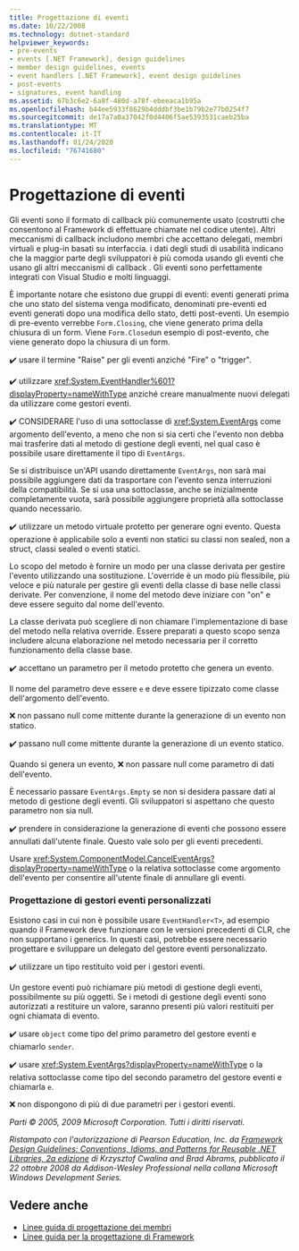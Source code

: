 ```yaml
---
title: Progettazione di eventi
ms.date: 10/22/2008
ms.technology: dotnet-standard
helpviewer_keywords:
- pre-events
- events [.NET Framework], design guidelines
- member design guidelines, events
- event handlers [.NET Framework], event design guidelines
- post-events
- signatures, event handling
ms.assetid: 67b3c6e2-6a8f-480d-a78f-ebeeaca1b95a
ms.openlocfilehash: b44ee5933f8629b4dddbf3be1b79b2e77b0254f7
ms.sourcegitcommit: de17a7a0a37042f0d4406f5ae5393531caeb25ba
ms.translationtype: MT
ms.contentlocale: it-IT
ms.lasthandoff: 01/24/2020
ms.locfileid: "76741680"
---
```

# <a name="event-design"></a>Progettazione di eventi
Gli eventi sono il formato di callback più comunemente usato (costrutti che consentono al Framework di effettuare chiamate nel codice utente). Altri meccanismi di callback includono membri che accettano delegati, membri virtuali e plug-in basati su interfaccia. i dati degli studi di usabilità indicano che la maggior parte degli sviluppatori è più comoda usando gli eventi che usano gli altri meccanismi di callback . Gli eventi sono perfettamente integrati con Visual Studio e molti linguaggi.

 È importante notare che esistono due gruppi di eventi: eventi generati prima che uno stato del sistema venga modificato, denominati pre-eventi ed eventi generati dopo una modifica dello stato, detti post-eventi. Un esempio di pre-evento verrebbe `Form.Closing`, che viene generato prima della chiusura di un form. Viene `Form.Closed`un esempio di post-evento, che viene generato dopo la chiusura di un form.

 ✔️ usare il termine "Raise" per gli eventi anziché "Fire" o "trigger".

 ✔️ utilizzare <xref:System.EventHandler%601?displayProperty=nameWithType> anziché creare manualmente nuovi delegati da utilizzare come gestori eventi.

 ✔️ CONSIDERARE l'uso di una sottoclasse di <xref:System.EventArgs> come argomento dell'evento, a meno che non si sia certi che l'evento non debba mai trasferire dati al metodo di gestione degli eventi, nel qual caso è possibile usare direttamente il tipo di `EventArgs`.

 Se si distribuisce un'API usando direttamente `EventArgs`, non sarà mai possibile aggiungere dati da trasportare con l'evento senza interruzioni della compatibilità. Se si usa una sottoclasse, anche se inizialmente completamente vuota, sarà possibile aggiungere proprietà alla sottoclasse quando necessario.

 ✔️ utilizzare un metodo virtuale protetto per generare ogni evento. Questa operazione è applicabile solo a eventi non statici su classi non sealed, non a struct, classi sealed o eventi statici.

 Lo scopo del metodo è fornire un modo per una classe derivata per gestire l'evento utilizzando una sostituzione. L'override è un modo più flessibile, più veloce e più naturale per gestire gli eventi della classe di base nelle classi derivate. Per convenzione, il nome del metodo deve iniziare con "on" e deve essere seguito dal nome dell'evento.

 La classe derivata può scegliere di non chiamare l'implementazione di base del metodo nella relativa override. Essere preparati a questo scopo senza includere alcuna elaborazione nel metodo necessaria per il corretto funzionamento della classe base.

 ✔️ accettano un parametro per il metodo protetto che genera un evento.

 Il nome del parametro deve essere `e` e deve essere tipizzato come classe dell'argomento dell'evento.

 ❌ non passano null come mittente durante la generazione di un evento non statico.

 ✔️ passano null come mittente durante la generazione di un evento statico.

 Quando si genera un evento, ❌ non passare null come parametro di dati dell'evento.

 È necessario passare `EventArgs.Empty` se non si desidera passare dati al metodo di gestione degli eventi. Gli sviluppatori si aspettano che questo parametro non sia null.

 ✔️ prendere in considerazione la generazione di eventi che possono essere annullati dall'utente finale. Questo vale solo per gli eventi precedenti.

 Usare <xref:System.ComponentModel.CancelEventArgs?displayProperty=nameWithType> o la relativa sottoclasse come argomento dell'evento per consentire all'utente finale di annullare gli eventi.

### <a name="custom-event-handler-design"></a>Progettazione di gestori eventi personalizzati
 Esistono casi in cui non è possibile usare `EventHandler<T>`, ad esempio quando il Framework deve funzionare con le versioni precedenti di CLR, che non supportano i generics. In questi casi, potrebbe essere necessario progettare e sviluppare un delegato del gestore eventi personalizzato.

 ✔️ utilizzare un tipo restituito void per i gestori eventi.

 Un gestore eventi può richiamare più metodi di gestione degli eventi, possibilmente su più oggetti. Se i metodi di gestione degli eventi sono autorizzati a restituire un valore, saranno presenti più valori restituiti per ogni chiamata di evento.

 ✔️ usare `object` come tipo del primo parametro del gestore eventi e chiamarlo `sender`.

 ✔️ usare <xref:System.EventArgs?displayProperty=nameWithType> o la relativa sottoclasse come tipo del secondo parametro del gestore eventi e chiamarla `e`.

 ❌ non dispongono di più di due parametri per i gestori eventi.

 *Parti © 2005, 2009 Microsoft Corporation. Tutti i diritti riservati.*

 *Ristampato con l'autorizzazione di Pearson Education, Inc. da [Framework Design Guidelines: Conventions, Idioms, and Patterns for Reusable .NET Libraries, 2a edizione](https://www.informit.com/store/framework-design-guidelines-conventions-idioms-and-9780321545619) di Krzysztof Cwalina and Brad Abrams, pubblicato il 22 ottobre 2008 da Addison-Wesley Professional nella collana Microsoft Windows Development Series.*

## <a name="see-also"></a>Vedere anche

- [Linee guida di progettazione dei membri](../../../docs/standard/design-guidelines/member.md)
- [Linee guida per la progettazione di Framework](../../../docs/standard/design-guidelines/index.md)
